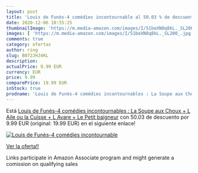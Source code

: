 ```yaml
---
layout: post
title: 'Louis de Funès-4 comédies incontournable al 50.03 % de descuento'
date: 2020-12-06 10:55:25
thumbnailImage: 'https://m.media-amazon.com/images/I/51beXN8q8kL._SL200_.jpg'
images: [ 'https://m.media-amazon.com/images/I/51beXN8q8kL._SL200_.jpg' ]
comments: true
category: ofertas
author: ring
slug: B072JHJ4KL
description:
actualPrice: 9.99 EUR
currency: EUR
price: 9.99
comparePrice: 19.99 EUR
inStock: true
prodname: 'Louis de Funès-4 comédies incontournables : La Soupe aux Choux + L Aile ou la Cuisse + L Avare + Le Petit baigneur'
---
```


Está [Louis de Funès-4 comédies incontournables : La Soupe aux Choux + L Aile ou la Cuisse + L Avare + Le Petit baigneur](https://www.amazon.fr/dp/B072JHJ4KL/?tag=tolees0d-21) con 50.03 de descuento por 9.99 EUR (original: 19.99 EUR) en el siguiente enlace!

[![Louis de Funès-4 comédies incontournable](https://m.media-amazon.com/images/I/51beXN8q8kL._SL200_.jpg)](https://www.amazon.fr/dp/B072JHJ4KL/?tag=tolees0d-21)

[Ver la oferta!!](https://www.amazon.fr/dp/B072JHJ4KL/?tag=tolees0d-21)

Links participate in Amazon Associate program and might generate a comission on qualifying sales


